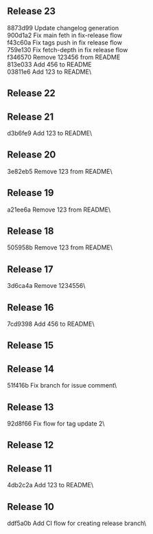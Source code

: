 ## Release 23
8873d99 Update changelog generation\
900d1a2 Fix main feth in fix-release flow\
f43c60a Fix tags push in fix release flow\
759e130 Fix fetch-depth in fix release flow\
f346570 Remove 123456 from README\
813e033 Add 456 to README\
03811e6 Add 123 to README\

## Release 22

## Release 21
d3b6fe9 Add 123 to README\

## Release 20
3e82eb5 Remove 123 from README\

## Release 19
a21ee6a Remove 123 from README\

## Release 18
505958b Remove 123 from README\

## Release 17
3d6ca4a Remove 1234556\

## Release 16
7cd9398 Add 456 to README\

## Release 15

## Release 14
51f416b Fix branch for issue comment\

## Release 13
92d8f66 Fix flow for tag update 2\

## Release 12

## Release 11
4db2c2a Add 123 to README\

## Release 10
ddf5a0b Add CI flow for creating release branch\

